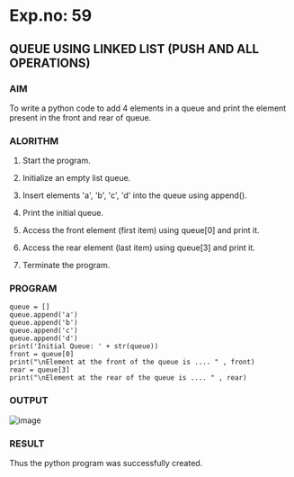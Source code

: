 # Exp.no: 59
## QUEUE USING LINKED LIST (PUSH AND ALL OPERATIONS)

### AIM

To write a python code to add 4 elements in a queue and print the element present in the front and rear of queue.

### ALORITHM 

1. Start the program.

2. Initialize an empty list queue.

3. Insert elements 'a', 'b', 'c', 'd' into the queue using append().

4. Print the initial queue.

5. Access the front element (first item) using queue[0] and print it.

6. Access the rear element (last item) using queue[3] and print it.

7. Terminate the program.

### PROGRAM

```
queue = []
queue.append('a')
queue.append('b')
queue.append('c')
queue.append('d')
print('Initial Queue: ' + str(queue))
front = queue[0]
print("\nElement at the front of the queue is .... " , front)
rear = queue[3]
print("\nElement at the rear of the queue is .... " , rear)
```

### OUTPUT

![image](https://github.com/user-attachments/assets/e44381ff-6132-48eb-890c-5d73b3a5883b)

### RESULT

Thus the python program was successfully created.
